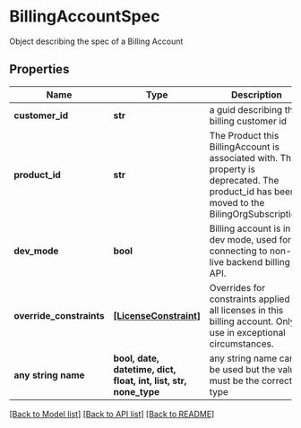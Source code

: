 # BillingAccountSpec

Object describing the spec of a Billing Account

## Properties
Name | Type | Description | Notes
------------ | ------------- | ------------- | -------------
**customer_id** | **str** | a guid describing the billing customer id | [optional] 
**product_id** | **str** | The Product this BillingAccount is associated with. This property is deprecated. The product_id has been moved to the BilingOrgSubscription. | [optional] 
**dev_mode** | **bool** | Billing account is in dev mode, used for connecting to non-live backend billing API.  | [optional] 
**override_constraints** | [**[LicenseConstraint]**](LicenseConstraint.md) | Overrides for constraints applied to all licenses in this billing account. Only use in exceptional circumstances.  | [optional] 
**any string name** | **bool, date, datetime, dict, float, int, list, str, none_type** | any string name can be used but the value must be the correct type | [optional]

[[Back to Model list]](../README.md#documentation-for-models) [[Back to API list]](../README.md#documentation-for-api-endpoints) [[Back to README]](../README.md)


